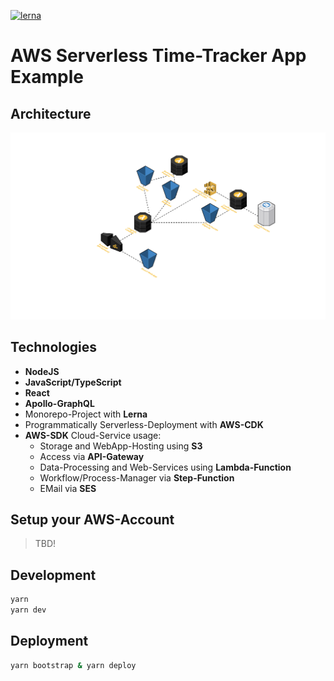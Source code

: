 [![lerna](https://img.shields.io/badge/maintained%20with-lerna-cc00ff.svg)](https://lernajs.io/)

# AWS Serverless Time-Tracker App Example

## Architecture

![Architecture](./architecture.png)

## Technologies

* **NodeJS**
* **JavaScript/TypeScript**
* **React**
* **Apollo-GraphQL**
* Monorepo-Project with **Lerna**
* Programmatically Serverless-Deployment with **AWS-CDK**
* **AWS-SDK** Cloud-Service usage:
  * Storage and WebApp-Hosting using **S3**
  * Access via **API-Gateway**
  * Data-Processing and Web-Services using **Lambda-Function**
  * Workflow/Process-Manager via **Step-Function**
  * EMail via **SES**

## Setup your AWS-Account

> TBD!

## Development

```bash
yarn
yarn dev
```

## Deployment

```bash
yarn bootstrap & yarn deploy
```
